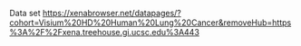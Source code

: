 Data set 
https://xenabrowser.net/datapages/?cohort=Visium%20HD%20Human%20Lung%20Cancer&removeHub=https%3A%2F%2Fxena.treehouse.gi.ucsc.edu%3A443
